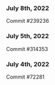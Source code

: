 ### July 8th, 2022

Commit #239236

### July 5th, 2022

Commit #314353


### July 4th, 2022

Commit #72281
